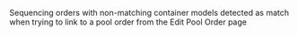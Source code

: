 Sequencing orders with non-matching container models detected as match when trying to link to a pool
order from the Edit Pool Order page
